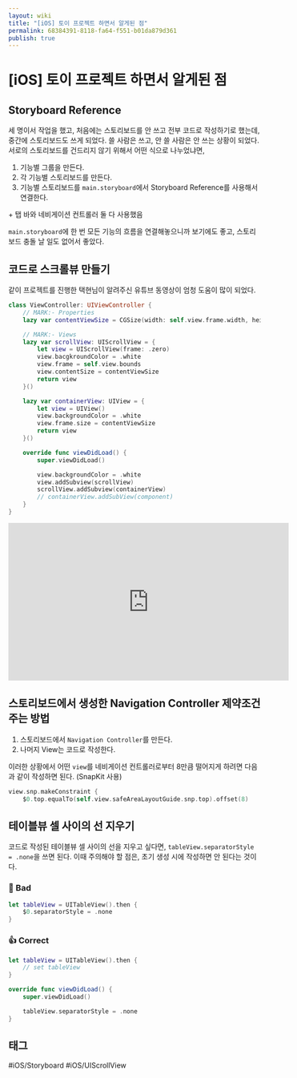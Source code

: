 ```yaml
---
layout: wiki
title: "[iOS] 토이 프로젝트 하면서 알게된 점"
permalink: 68384391-8118-fa64-f551-b01da879d361
publish: true
---
```


# \[iOS] 토이 프로젝트 하면서 알게된 점

## Storyboard Reference

세 명이서 작업을 했고, 처음에는 스토리보드를 안 쓰고 전부 코드로 작성하기로 했는데, 중간에 스토리보드도 쓰게 되었다. 쓸 사람은 쓰고, 안 쓸 사람은 안 쓰는 상황이 되었다. 서로의 스토리보드를 건드리지 않기 위해서 어떤 식으로 나누었냐면,

1. 기능별 그룹을 만든다.
2. 각 기능별 스토리보드를 만든다.
3. 기능별 스토리보드를 `main.storyboard`에서 Storyboard Reference를 사용해서 연결한다.

\+ 탭 바와 네비게이션 컨트롤러 둘 다 사용했음

`main.storyboard`에 한 번 모든 기능의 흐름을 연결해놓으니까 보기에도 좋고, 스토리보드 충돌 날 일도 없어서 좋았다. 

## 코드로 스크롤뷰 만들기

같이 프로젝트를 진행한 택현님이 알려주신 유튜브 동영상이 엄청 도움이 많이 되었다.

```swift
class ViewController: UIViewController {
    // MARK:- Properties
    lazy var contentViewSize = CGSize(width: self.view.frame.width, height: self.view.frame.height)    

    // MARK:- Views
    lazy var scrollView: UIScrollView = {
        let view = UIScrollView(frame: .zero)
        view.bacgkroundColor = .white
        view.frame = self.view.bounds
        view.contentSize = contentViewSize
        return view
    }()

    lazy var containerView: UIView = {
        let view = UIView()
        view.backgroundColor = .white
        view.frame.size = contentViewSize
        return view
    }()

    override func viewDidLoad() {
        super.viewDidLoad()

        view.backgroundColor = .white
        view.addSubview(scrollView)
        scrollView.addSubview(containerView)
        // containerView.addSubView(component)
    }
}
```
<p align="center">

<iframe width="560" height="315" src="https://www.youtube.com/embed/-yjknIzf5KE" title="YouTube video player" frameborder="0" allow="accelerometer; autoplay; clipboard-write; encrypted-media; gyroscope; picture-in-picture" allowfullscreen></iframe>

</p>

## 스토리보드에서 생성한 Navigation Controller 제약조건 주는 방법

1.  스토리보드에서 `Navigation Controller`를 만든다.
2.  나머지 View는 코드로 작성한다.

이러한 상황에서 어떤 `view`를 네비게이션 컨트롤러로부터 8만큼 떨어지게 하려면 다음과 같이 작성하면 된다. (SnapKit 사용)

```swift
view.snp.makeConstraint {
    $0.top.equalTo(self.view.safeAreaLayoutGuide.snp.top).offset(8)
```

## 테이블뷰 셀 사이의 선 지우기

코드로 작성된 테이블뷰 셀 사이의 선을 지우고 싶다면, `tableView.separatorStyle = .none`을 쓰면 된다. 이때 주의해야 할 점은, 초기 생성 시에 작성하면 안 된다는 것이다.

### 🚫 Bad

```swift
let tableView = UITableView().then {
    $0.separatorStyle = .none
}
```

### 👍 Correct

```swift
let tableView = UITableView().then {
    // set tableView
}

override func viewDidLoad() {
    super.viewDidLoad()

    tableView.separatorStyle = .none
}
```

## 태그

#iOS/Storyboard #iOS/UIScrollView
